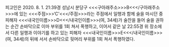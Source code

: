 피고인은 2020. 8. 1. 21:39경 성남시 분당구 <<<구아래주소>>>B<<</구아래주소>>>에 있는 <<<주점>>>‘C'<<</주점>>>라는 주점에서 일행과 함께 술을 마시던 중 피해자 <<<내국인이름>>>D<<</내국인이름>>>(여, 34세)가 술잔을 들어 술을 권하는 순간 손바닥으로 이마 부위를 1회 쳐서 폭행하고, 이어서 같은 날 22:55경 위 장소에서 다른 일행과 이야기를 하고 있는 피해자 <<<내국인이름>>>E<<</내국인이름>>>(여, 34세)의 뒤에 서서 손바닥으로 뒷머리 부위를 1회 쳐서 폭행하였다.